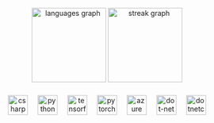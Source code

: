 <br clear="both">

<div align="center" >
  <img src="https://github-readme-stats.vercel.app/api/top-langs?username=yuossfalaa&locale=en&hide_title=false&layout=compact&card_width=320&langs_count=5&theme=dark&hide_border=true&order=2" height="150" alt="languages graph" />
  <img src="https://streak-stats.demolab.com?user=yuossfalaa&locale=en&mode=weekly&theme=dark&hide_border=true&border_radius=5&order=3" height="150" alt="streak graph" />
</div>

###

<div align="center" > 
  <img src="https://cdn.jsdelivr.net/gh/devicons/devicon/icons/csharp/csharp-original.svg" height="40" alt="csharp logo"  />
  <img width="12" />
  <img src="https://cdn.jsdelivr.net/gh/devicons/devicon/icons/python/python-original.svg" height="40" alt="python logo"  />
  <img width="12" />
  <img src="https://cdn.jsdelivr.net/gh/devicons/devicon/icons/tensorflow/tensorflow-original.svg" height="40" alt="tensorflow logo"  />
  <img width="12" />
  <img src="https://cdn.jsdelivr.net/gh/devicons/devicon/icons/pytorch/pytorch-original.svg" height="40" alt="pytorch logo"  />
  <img width="12" />
  <img src="https://cdn.jsdelivr.net/gh/devicons/devicon/icons/azure/azure-original.svg" height="40" alt="azure logo"  />
  <img width="12" />
  <img src="https://cdn.jsdelivr.net/gh/devicons/devicon/icons/dot-net/dot-net-original.svg" height="40" alt="dot-net logo"  />
  <img width="12" />
  <img src="https://cdn.jsdelivr.net/gh/devicons/devicon/icons/dotnetcore/dotnetcore-original.svg" height="40" alt="dotnetcore logo"  />
</div>
 
